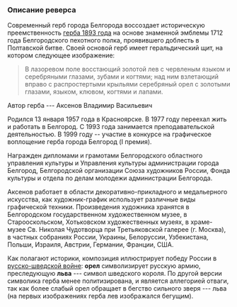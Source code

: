 ### Описание реверса

Современный герб города Белгорода воссоздает историческую преемственность [герба 1893 года] на основе знаменной эмблемы 1712 года Белгородского пехотного полка, проявившего доблесть в Полтавской битве. Своей основой герб имеет геральдический щит, на котором следующее изображение:

> В лазоревом поле восстающий золотой лев с червленым языком и серебряными глазами, зубами и когтями; над ним взлетающий вправо с распростертыми крыльями серебряный орел с золотыми глазами, языком, клювом, когтями и лапами.

Автор герба --- Аксенов Владимир Васильевич

Родился 13 января 1957 года в Красноярске.
В 1977 году переехал жить и работать в Белгород.
С 1993 года занимается преподавательской деятельностью.
В 1999 году -- участие в конкурсе на графическое воплощение герба города Белгород (I премия).

Награжден дипломами и грамотами Белгородского областного управления культуры и Управления культуры администрации города Белгород, Белгородской организации Союза художников России, Фонда культуры и отдела по делам молодежи администрации Белгорода.

Аксенов работает в области декоративно-прикладного и медальерного искусства, как художник-график использует различные виды графической техники. Произведения художника хранятся в Белгородском государственном художественном музее, в Старооскольском, Хотьковском художественных музеях, в храме-музее Св. Николая Чудотворца при Третьяковской галерее (г. Москва), в частных собраниях России, Украины, Белоруссии, Узбекистана, Польши, Израиля, Австрии, Германии, Франции, США.

Как полагают историки, композиция иллюстрирует победу России в [русско-шведской войне]: __орел__ символизирует русскую армию, преследующую __льва__ --- символ шведского короля. По другой версии символика герба менее политизирована, и является аллегорией отваги, так как более слабый орел обращает в бегство сильного зверя --- льва (на первых изображениях герба лев изображался бегущим). 

[герба 1893 года]:         http://www.gerb.bel.ru/pages/belgorod/belg1893.htm
[русско-шведской войне]:   http://ru.wikipedia.org/wiki/Великая_Северная_война
